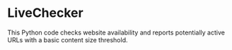 # LiveChecker
 This Python code checks website availability and reports potentially active URLs with a basic content size threshold.
